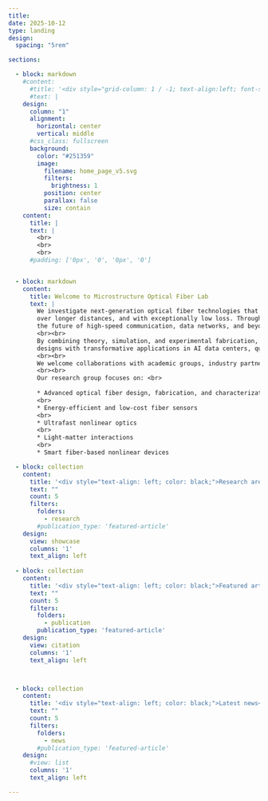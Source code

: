 ```yaml
---
title:
date: 2025-10-12
type: landing
design:
  spacing: "5rem"

sections:

  - block: markdown
    #content:
      #title: '<div style="grid-column: 1 / -1; text-align:left; font-size:1rem;">MOFLab projects</div>'
      #text: |
    design:
      column: "1"
      alignment:
        horizontal: center
        vertical: middle
      #css_class: fullscreen
      background:
        color: "#251359"
        image:
          filename: home_page_v5.svg
          filters:
            brightness: 1
          position: center
          parallax: false
          size: contain
    content:
      title: |       
      text: |  
        <br>
        <br>
        <br>
      #padding: ['0px', '0', '0px', '0']


  - block: markdown
    content:
      title: Welcome to Microstructure Optical Fiber Lab       
      text: |
        We investigate next-generation optical fiber technologies that redefine how light travels. Our work centers on innovative hollow-core fibers—engineered with microscopic air channels that let light propagate faster,
        over longer distances, and with exceptionally low loss. Through advanced microstructured designs, we aim to achieve ultra-low transmission loss, minimal latency, and broad bandwidth, opening new possibilities for
        the future of high-speed communication, data networks, and beyond.
        <br><br>
        By combining theory, simulation, and experimental fabrication, we aim to understand the underlying physics of light propagation in complex fiber geometries. Our insights drive the development of practical fiber
        designs with transformative applications in AI data centers, quantum communication, ultrafast data transmission, advanced laser systems, fiber-optic sensing, and biomedical imaging.
        <br><br>
        We welcome collaborations with academic groups, industry partners, and students interested in shaping the next generation of photonic technologies.
        <br><br>
        Our research group focuses on: <br>
    
        * Advanced optical fiber design, fabrication, and characterization
        <br>
        * Energy-efficient and low-cost fiber sensors
        <br>
        * Ultrafast nonlinear optics
        <br>
        * Light-matter interactions
        <br>
        * Smart fiber-based nonlinear devices

  - block: collection
    content:
      title: '<div style="text-align: left; color: black;">Research areas</div>'
      text: ""
      count: 5
      filters:
        folders:
          - research
        #publication_type: 'featured-article'
    design:
      view: showcase
      columns: '1'
      text_align: left
  
  - block: collection
    content:
      title: '<div style="text-align: left; color: black;">Featured articles</div>'
      text: ""
      count: 5
      filters:
        folders:
          - publication
        publication_type: 'featured-article'
    design:
      view: citation
      columns: '1'
      text_align: left



  - block: collection
    content:
      title: '<div style="text-align: left; color: black;">Latest news</div>'
      text: ""
      count: 5
      filters:
        folders:
          - news
        #publication_type: 'featured-article'
    design:
      #view: list
      columns: '1'
      text_align: left

---
```

